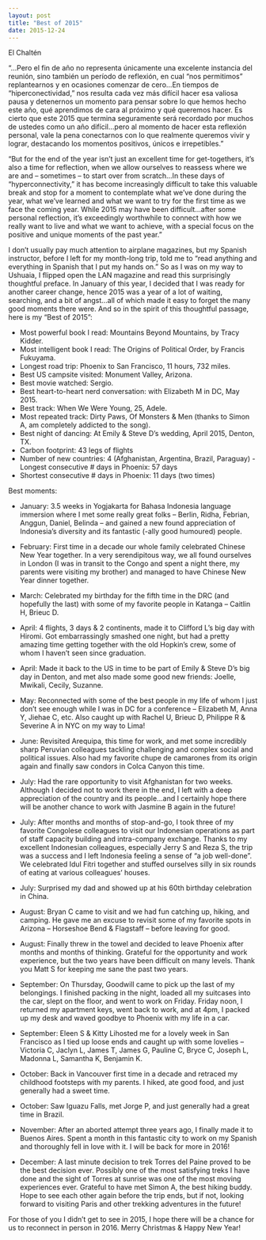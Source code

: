 ```yaml
---
layout: post
title: "Best of 2015"
date: 2015-12-24
---
```

El Chaltén

“…Pero el fin de año no representa únicamente una excelente instancia del reunión, sino también un período de reflexión, en cual “nos permitimos” replantearnos y en ocasiones comenzar de cero…En tiempos de “hiperconectividad,” nos resulta cada vez más difícil hacer esa valiosa pausa y detenernos un momento para pensar sobre lo que hemos hecho este año, qué aprendimos de cara al próximo y qué queremos hacer. Es cierto que este 2015 que termina seguramente será recordado por muchos de ustedes como un año difícil…pero al momento de hacer esta reflexión personal, vale la pena conectarnos con lo que realmente queremos vivir y lograr, destacando los momentos positivos, únicos e irrepetibles.”

“But for the end of the year isn’t just an excellent time for get-togethers, it’s also a time for reflection, when we allow ourselves to reassess where we are and – sometimes – to start over from scratch…In these days of “hyperconnectivity,” it has become increasingly difficult to take this valuable break and stop for a moment to contemplate what we’ve done during the year, what we’ve learned and what we want to try for the first time as we face the coming year. While 2015 may have been difficult…after some personal reflection, it’s exceedingly worthwhile to connect with how we really want to live and what we want to achieve, with a special focus on the positive and unique moments of the past year.”
 
I don’t usually pay much attention to airplane magazines, but my Spanish instructor, before I left for my month-long trip, told me to “read anything and everything in Spanish that I put my hands on.” So as I was on my way to Ushuaia, I flipped open the LAN magazine and read this surprisingly thoughtful preface. In January of this year, I decided that I was ready for another career change, hence 2015 was a year of a lot of waiting, searching, and a bit of angst…all of which made it easy to forget the many good moments there were. And so in the spirit of this thoughtful passage, here is my “Best of 2015”:
- Most powerful book I read: Mountains Beyond Mountains, by Tracy Kidder.
- Most intelligent book I read: The Origins of Political Order, by Francis Fukuyama.
- Longest road trip: Phoenix to San Francisco, 11 hours, 732 miles.
- Best US campsite visited: Monument Valley, Arizona.
- Best movie watched: Sergio.
- Best heart-to-heart nerd conversation: with Elizabeth M in DC, May 2015.
- Best track: When We Were Young, 25, Adele.
- Most repeated track: Dirty Paws, Of Monsters & Men (thanks to Simon A, am completely addicted to the song).
- Best night of dancing: At Emily & Steve D’s wedding, April 2015, Denton, TX.
- Carbon footprint: 43 legs of flights
- Number of new countries: 4 (Afghanistan, Argentina, Brazil, Paraguay) - Longest consecutive # days in Phoenix: 57 days
- Shortest consecutive # days in Phoenix: 11 days (two times)

Best moments:
- January: 3.5 weeks in Yogjakarta for Bahasa Indonesia language immersion where I met some really great folks – Berlin, Ridha, Febrian, Anggun, Daniel, Belinda – and gained a new found appreciation of Indonesia’s diversity and its fantastic (-ally good humoured) people.

- February: First time in a decade our whole family celebrated Chinese New Year together. In a very serendipitous way, we all found ourselves in London (I was in transit to the Congo and spent a night there, my parents were visiting my brother) and managed to have Chinese New Year dinner together.

- March: Celebrated my birthday for the fifth time in the DRC (and hopefully the last) with some of my favorite people in Katanga – Caitlin H, Brieuc D.

- April: 4 flights, 3 days & 2 continents, made it to Clifford L’s big day with Hiromi. Got embarrassingly smashed one night, but had a pretty amazing time getting together with the old Hopkin’s crew, some of whom I haven’t seen since graduation.

- April: Made it back to the US in time to be part of Emily & Steve D’s big day in Denton, and met also made some good new friends: Joelle, Mwikali, Cecily, Suzanne.

- May: Reconnected with some of the best people in my life of whom I just don’t see enough while I was in DC for a conference – Elizabeth M, Anna Y, Jiehae C, etc. Also caught up with Rachel U, Brieuc D, Philippe R & Severine A in NYC on my way to Lima!

- June: Revisited Arequipa, this time for work, and met some incredibly sharp Peruvian colleagues tackling challenging and complex social and political issues. Also had my favorite chupe de camarones from its origin again and finally saw condors in Colca Canyon this time.

- July: Had the rare opportunity to visit Afghanistan for two weeks. Although I decided not to work there in the end, I left with a deep appreciation of the country and its people…and I certainly hope there will be another chance to work with Jasmine B again in the future!

- July: After months and months of stop-and-go, I took three of my favorite Congolese colleagues to visit our Indonesian operations as part of staff capacity building and intra-company exchange. Thanks to my excellent Indonesian colleagues, especially Jerry S and Reza S, the trip was a success and I left Indonesia feeling a sense of “a job well-done”. We celebrated Idul Fitri together and stuffed ourselves silly in six rounds of eating at various colleagues’ houses.

- July: Surprised my dad and showed up at his 60th birthday celebration in China.

- August: Bryan C came to visit and we had fun catching up, hiking, and camping. He gave me an excuse to revisit some of my favorite spots in Arizona – Horseshoe Bend & Flagstaff – before leaving for good.

- August: Finally threw in the towel and decided to leave Phoenix after months and months of thinking. Grateful for the opportunity and work experience, but the two years have been difficult on many levels. Thank you Matt S for keeping me sane the past two years.

- September: On Thursday, Goodwill came to pick up the last of my belongings. I finished packing in the night, loaded all my suitcases into the car, slept on the floor, and went to work on Friday. Friday noon, I returned my apartment keys, went back to work, and at 4pm, I packed up my desk and waved goodbye to Phoenix with my life in a car.

- September: Eleen S & Kitty Lihosted me for a lovely week in San Francisco as I tied up loose ends and caught up with some lovelies – Victoria C, Jaclyn L, James T, James G, Pauline C, Bryce C, Joseph L, Madonna L, Samantha K, Benjamin K.

- October: Back in Vancouver first time in a decade and retraced my childhood footsteps with my parents. I hiked, ate good food, and just generally had a sweet time.

- October: Saw Iguazu Falls, met Jorge P, and just generally had a great time in Brazil.

- November: After an aborted attempt three years ago, I finally made it to Buenos Aires. Spent a month in this fantastic city to work on my Spanish and thoroughly fell in love with it. I will be back for more in 2016!

- December: A last minute decision to trek Torres del Paine proved to be the best decision ever. Possibly one of the most satisfying treks I have done and the sight of Torres at sunrise was one of the most moving experiences ever. Grateful to have met Simon A, the best hiking buddy. Hope to see each other again before the trip ends, but if not, looking forward to visiting Paris and other trekking adventures in the future!

For those of you I didn’t get to see in 2015, I hope there will be a chance for us to reconnect in person in 2016. Merry Christmas & Happy New Year!
